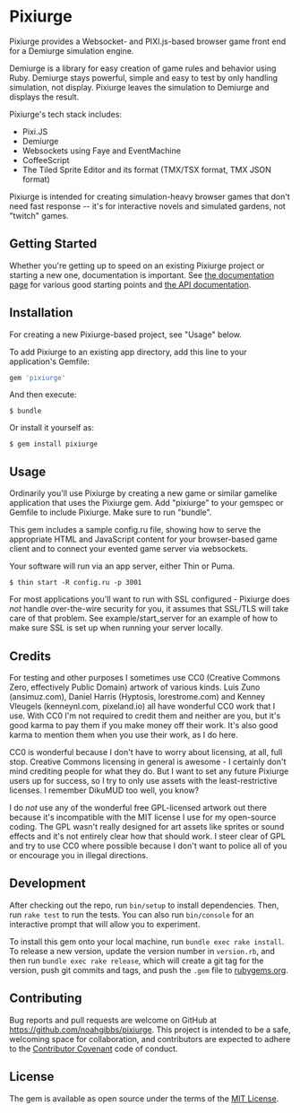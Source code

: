 # Pixiurge

Pixiurge provides a Websocket- and PIXI.js-based browser game front
end for a Demiurge simulation engine.

Demiurge is a library for easy creation of game rules and behavior
using Ruby. Demiurge stays powerful, simple and easy to test by only
handling simulation, not display. Pixiurge leaves the simulation to
Demiurge and displays the result.

Pixiurge's tech stack includes:

* Pixi.JS
* Demiurge
* Websockets using Faye and EventMachine
* CoffeeScript
* The Tiled Sprite Editor and its format (TMX/TSX format, TMX JSON format)

Pixiurge is intended for creating simulation-heavy browser games that
don't need fast response -- it's for interactive novels and simulated
gardens, not "twitch" games.

## Getting Started

Whether you're getting up to speed on an existing Pixiurge project or
starting a new one, documentation is important. See
[the documentation page](https://codefolio.github.io/pixiurge) for
various good starting points and
[the API documentation](https://codefolio.github.io/pixiurge/pixiurge).

## Installation

For creating a new Pixiurge-based project, see "Usage" below.

To add Pixiurge to an existing app directory, add this line to your
application's Gemfile:

```ruby
gem 'pixiurge'
```

And then execute:

    $ bundle

Or install it yourself as:

    $ gem install pixiurge

## Usage

Ordinarily you'll use Pixiurge by creating a new game or similar
gamelike application that uses the Pixiurge gem. Add "pixiurge" to
your gemspec or Gemfile to include Pixiurge. Make sure to run
"bundle".

This gem includes a sample config.ru file, showing how to serve the
appropriate HTML and JavaScript content for your browser-based game
client and to connect your evented game server via websockets.

Your software will run via an app server, either Thin or Puma.

    $ thin start -R config.ru -p 3001

For most applications you'll want to run with SSL configured -
Pixiurge does *not* handle over-the-wire security for you, it assumes
that SSL/TLS will take care of that problem. See example/start_server
for an example of how to make sure SSL is set up when running your
server locally.

## Credits

For testing and other purposes I sometimes use CC0 (Creative Commons
Zero, effectively Public Domain) artwork of various kinds. Luis Zuno
(ansimuz.com), Daniel Harris (Hyptosis, lorestrome.com) and Kenney
Vleugels (kenneynl.com, pixeland.io) all have wonderful CC0 work that
I use. With CC0 I'm not required to credit them and neither are you,
but it's good karma to pay them if you make money off their work. It's
also good karma to mention them when you use their work, as I do here.

CC0 is wonderful because I don't have to worry about licensing, at
all, full stop. Creative Commons licensing in general is awesome - I
certainly don't mind crediting people for what they do. But I want to
set any future Pixiurge users up for success, so I try to only use
assets with the least-restrictive licenses. I remember DikuMUD too
well, you know?

I do *not* use any of the wonderful free GPL-licensed artwork out
there because it's incompatible with the MIT license I use for my
open-source coding. The GPL wasn't really designed for art assets like
sprites or sound effects and it's not entirely clear how that should
work. I steer clear of GPL and try to use CC0 where possible because I
don't want to police all of you or encourage you in illegal directions.

## Development

After checking out the repo, run `bin/setup` to install
dependencies. Then, run `rake test` to run the tests. You can also run
`bin/console` for an interactive prompt that will allow you to
experiment.

To install this gem onto your local machine, run `bundle exec rake
install`. To release a new version, update the version number in
`version.rb`, and then run `bundle exec rake release`, which will
create a git tag for the version, push git commits and tags, and push
the `.gem` file to [rubygems.org](https://rubygems.org).

## Contributing

Bug reports and pull requests are welcome on GitHub at
https://github.com/noahgibbs/pixiurge. This project is intended to be
a safe, welcoming space for collaboration, and contributors are
expected to adhere to the [Contributor
Covenant](http://contributor-covenant.org) code of conduct.

## License

The gem is available as open source under the terms of the [MIT
License](http://opensource.org/licenses/MIT).
